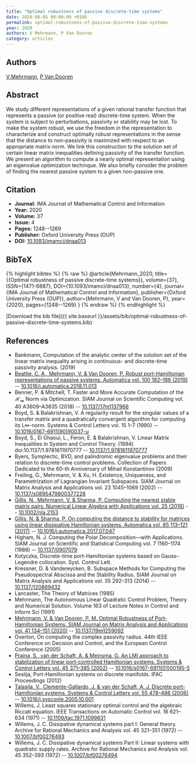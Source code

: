 ```yaml
---
title: "Optimal robustness of passive discrete-time systems"
date: 2020-06-05 00:00:00 +0100
permalink: optimal-robustness-of-passive-discrete-time-systems
year: 2020
authors: V Mehrmann, P Van Dooren
category: articles
---
```

 
## Authors
[V Mehrmann](authors/volker-mehrmann), [P Van Dooren](authors/paul-m-van-dooren)
 
## Abstract
We study different representations of a given rational transfer function that represents a passive (or positive real) discrete-time system. When the system is subject to perturbations, passivity or stability may be lost. To make the system robust, we use the freedom in the representation to characterize and construct optimally robust representations in the sense that the distance to non-passivity is maximized with respect to an appropriate matrix norm. We link this construction to the solution set of certain linear matrix inequalities defining passivity of the transfer function. We present an algorithm to compute a nearly optimal representation using an eigenvalue optimization technique. We also briefly consider the problem of finding the nearest passive system to a given non-passive one.
 
## Citation
- **Journal:** IMA Journal of Mathematical Control and Information
- **Year:** 2020
- **Volume:** 37
- **Issue:** 4
- **Pages:** 1248--1269
- **Publisher:** Oxford University Press (OUP)
- **DOI:** [10.1093/imamci/dnaa013](https://doi.org/10.1093/imamci/dnaa013)
 
## BibTeX
{% highlight bibtex %}
{% raw %}
@article{Mehrmann_2020,
  title={{Optimal robustness of passive discrete-time systems}},
  volume={37},
  ISSN={1471-6887},
  DOI={10.1093/imamci/dnaa013},
  number={4},
  journal={IMA Journal of Mathematical Control and Information},
  publisher={Oxford University Press (OUP)},
  author={Mehrmann, V and Van Dooren, P},
  year={2020},
  pages={1248--1269}
}
{% endraw %}
{% endhighlight %}
 
[Download the bib file]({{ site.baseurl }}/assets/bib/optimal-robustness-of-passive-discrete-time-systems.bib)
 
## References
- Bankmann, Computation of the analytic center of the solution set of the linear matrix inequality arising in continuous- and discrete-time passivity analysis. (2019)
- [Beattie, C. A., Mehrmann, V. & Van Dooren, P. Robust port-Hamiltonian representations of passive systems. Automatica vol. 100 182–186 (2019)](robust-port-hamiltonian-representations-of-passive-systems) -- [10.1016/j.automatica.2018.11.013](https://doi.org/10.1016/j.automatica.2018.11.013)
- Benner, P. & Mitchell, T. Faster and More Accurate Computation of the $\mathcal{H}_\infty$ Norm via Optimization. SIAM Journal on Scientific Computing vol. 40 A3609–A3635 (2018) -- [10.1137/17m1137966](https://doi.org/10.1137/17m1137966)
- Boyd, S. & Balakrishnan, V. A regularity result for the singular values of a transfer matrix and a quadratically convergent algorithm for computing its L∞-norm. Systems &amp; Control Letters vol. 15 1–7 (1990) -- [10.1016/0167-6911(90)90037-u](https://doi.org/10.1016/0167-6911(90)90037-u)
- Boyd, S., El Ghaoui, L., Feron, E. & Balakrishnan, V. Linear Matrix Inequalities in System and Control Theory. (1994) doi:10.1137/1.9781611970777 -- [10.1137/1.9781611970777](https://doi.org/10.1137/1.9781611970777)
- Byers, Symplectic, BVD, and palindromic eigenvalue problems and their relation to discrete-time control problems. Collection of Papers Dedicated to the 60-th Anniversary of Mihail Konstantinov (2009)
- Freiling, G., Mehrmann, V. & Xu, H. Existence, Uniqueness, and Parametrization of Lagrangian Invariant Subspaces. SIAM Journal on Matrix Analysis and Applications vol. 23 1045–1069 (2002) -- [10.1137/s0895479800377228](https://doi.org/10.1137/s0895479800377228)
- [Gillis, N., Mehrmann, V. & Sharma, P. Computing the nearest stable matrix pairs. Numerical Linear Algebra with Applications vol. 25 (2018)](computing-the-nearest-stable-matrix-pairs) -- [10.1002/nla.2153](https://doi.org/10.1002/nla.2153)
- [Gillis, N. & Sharma, P. On computing the distance to stability for matrices using linear dissipative Hamiltonian systems. Automatica vol. 85 113–121 (2017)](on-computing-the-distance-to-stability-for-matrices-using-linear-dissipative-hamiltonian-systems) -- [10.1016/j.automatica.2017.07.047](https://doi.org/10.1016/j.automatica.2017.07.047)
- Higham, N. J. Computing the Polar Decomposition—with Applications. SIAM Journal on Scientific and Statistical Computing vol. 7 1160–1174 (1986) -- [10.1137/0907079](https://doi.org/10.1137/0907079)
- Kotyczka, Discrete-time port-Hamiltonian systems based on Gauss–Legendre collocation. Syst. Control Lett.
- Kressner, D. & Vandereycken, B. Subspace Methods for Computing the Pseudospectral Abscissa and the Stability Radius. SIAM Journal on Matrix Analysis and Applications vol. 35 292–313 (2014) -- [10.1137/120869432](https://doi.org/10.1137/120869432)
- Lancaster, The Theory of Matrices (1985)
- Mehrmann, The Autonomous Linear Quadratic Control Problem, Theory and Numerical Solution. Volume 163 of Lecture Notes in Control and Inform Sci (1991)
- [Mehrmann, V. & Van Dooren, P. M. Optimal Robustness of Port-Hamiltonian Systems. SIAM Journal on Matrix Analysis and Applications vol. 41 134–151 (2020)](optimal-robustness-of-port-hamiltonian-systems) -- [10.1137/19m1259092](https://doi.org/10.1137/19m1259092)
- Overton, On computing the complex passivity radius. 44th IEEE Conference on Decision and Control, and the European Control Conference (2005)
- [Prajna, S., van der Schaft, A. & Meinsma, G. An LMI approach to stabilization of linear port-controlled Hamiltonian systems. Systems &amp; Control Letters vol. 45 371–385 (2002)](an-lmi-approach-to-stabilization-of-linear-port-controlled-hamiltonian-systems) -- [10.1016/s0167-6911(01)00195-5](https://doi.org/10.1016/s0167-6911(01)00195-5)
- Seslija, Port-Hamiltonian systems on discrete manifolds. IFAC Proceedings (2012)
- [Talasila, V., Clemente-Gallardo, J. & van der Schaft, A. J. Discrete port-Hamiltonian systems. Systems &amp; Control Letters vol. 55 478–486 (2006)](discrete-port-hamiltonian-systems) -- [10.1016/j.sysconle.2005.10.001](https://doi.org/10.1016/j.sysconle.2005.10.001)
- Willems, J. Least squares stationary optimal control and the algebraic Riccati equation. IEEE Transactions on Automatic Control vol. 16 621–634 (1971) -- [10.1109/tac.1971.1099831](https://doi.org/10.1109/tac.1971.1099831)
- Willems, J. C. Dissipative dynamical systems part I: General theory. Archive for Rational Mechanics and Analysis vol. 45 321–351 (1972) -- [10.1007/bf00276493](https://doi.org/10.1007/bf00276493)
- Willems, J. C. Dissipative dynamical systems Part II: Linear systems with quadratic supply rates. Archive for Rational Mechanics and Analysis vol. 45 352–393 (1972) -- [10.1007/bf00276494](https://doi.org/10.1007/bf00276494)

